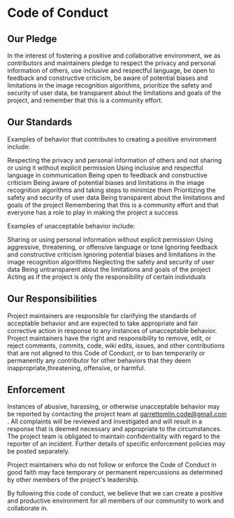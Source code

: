 # Code of Conduct

## Our Pledge
In the interest of fostering a positive and collaborative environment, we as contributors and maintainers pledge to respect the privacy and personal information of others, use inclusive and respectful language, be open to feedback and constructive criticism, be aware of potential biases and limitations in the image recognition algorithms, prioritize the safety and security of user data, be transparent about the limitations and goals of the project, and remember that this is a community effort.

## Our Standards

Examples of behavior that contributes to creating a positive environment include:

Respecting the privacy and personal information of others and not sharing or using it without explicit permission
Using inclusive and respectful language in communication
Being open to feedback and constructive criticism
Being aware of potential biases and limitations in the image recognition algorithms and taking steps to minimize them
Prioritizing the safety and security of user data
Being transparent about the limitations and goals of the project
Remembering that this is a community effort and that everyone has a role to play in making the project a success

Examples of unacceptable behavior include:

Sharing or using personal information without explicit permission
Using aggressive, threatening, or offensive language or tone
Ignoring feedback and constructive criticism
Ignoring potential biases and limitations in the image recognition algorithms
Neglecting the safety and security of user data
Being untransparent about the limitations and goals of the project
Acting as if the project is only the responsibility of certain individuals

## Our Responsibilities

Project maintainers are responsible for clarifying the standards of acceptable behavior and are expected to take appropriate and fair corrective action in response to any instances of unacceptable behavior. Project maintainers have the right and responsibility to remove, edit, or reject comments, commits, code, wiki edits, issues, and other contributions that are not aligned to this Code of Conduct, or to ban temporarily or permanently any contributor for other behaviors that they deem inappropriate,threatening, offensive, or harmful.

## Enforcement

Instances of abusive, harassing, or otherwise unacceptable behavior may be reported by contacting the project team at garrettomlin.code@gmail.com . All complaints will be reviewed and investigated and will result in a response that is deemed necessary and appropriate to the circumstances. The project team is obligated to maintain confidentiality with regard to the reporter of an incident. Further details of specific enforcement policies may be posted separately.

Project maintainers who do not follow or enforce the Code of Conduct in good faith may face temporary or permanent repercussions as determined by other members of the project's leadership.

By following this code of conduct, we believe that we can create a positive and productive environment for all members of our community to work and collaborate in.